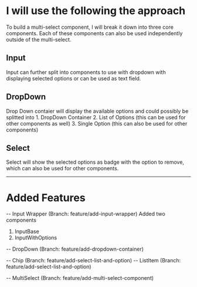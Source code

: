 # I will use the following the approach

To build a multi-select component, I will break it down into three core components. Each of these components can also be used independently outside of the multi-select.

## Input
Input can further split into components to use with dropdown with displaying selected options or can be used as text field.

## DropDown
Drop Down contaier will display the available options and could possibly be splitted into
    1. DropDown Container
    2. List of Options (this can be used for other components as well)
    3. Single Option (this can also be used for other components)

## Select
Select will show the selected options as badge with the option  to remove, which can also be used for other components.

-------------------------------------------------------------------------------

# Added Features

 -- Input Wrapper (Branch: feature/add-input-wrapper)
 Added two components
 1. InputBase
 2. InputWithOptions

 -- DropDown (Branch: feature/add-dropdown-container)

 -- Chip (Branch: feature/add-select-list-and-option)
 -- ListItem (Branch: feature/add-select-list-and-option)

 -- MultiSelect (Branch: feature/add-multi-select-component)